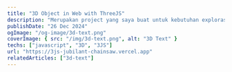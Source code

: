 ```yaml
---
title: "3D Object in Web with ThreeJS"
description: "Merupakan project yang saya buat untuk kebutuhan explorasi ThreeJS."
publishDate: "26 Dec 2024"
ogImage: "/og-image/3d-text.png"
coverImage: { src: "/img/3d-text.png", alt: "3D Text" }
techs: ["javascript", "3D", "3JS"]
url: "https://3js-jubilant-chainsaw.vercel.app"
relatedArticles: ["3d-text"]
---
```

